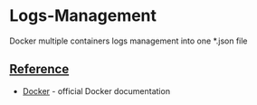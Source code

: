 # Logs-Management
Docker multiple containers logs management into one *.json file

## [Reference]()

- [Docker](https://docs.docker.com/) - official Docker documentation
